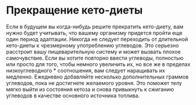 # Прекращение кето-диеты

Если в будущем вы когда-нибудь решите прекратить кето-диету, вам нужно будет учитывать, что вашему организму придется пройти еще один период адаптации. Никогда не следует переходить от длительной кето-диеты к чрезмерному употреблению углеводов. Это серьезно расстроит вашу пищеварительную систему и может вызвать плохое самочувствие. Если вы хотите повторно ввести углеводы, полностью или просто для того, чтобы немного увеличить их, но все же в пределах низкоуглеводного * соотношения, вам следует наращивать их медленно. Ежедневно добавляйте несколько дополнительных граммов углеводов, пока не достигнете желаемого уровня. Это поможет телу мягко выйти из состояния кетоза и снова привыкнуть к сжиганию углеводов в качестве основного источника топлива.